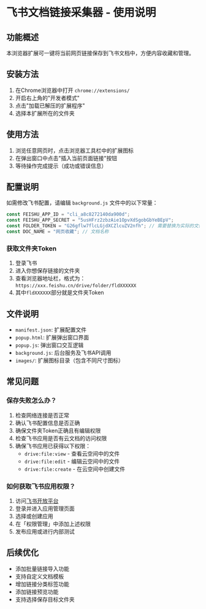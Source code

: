 # 飞书文档链接采集器 - 使用说明

## 功能概述
本浏览器扩展可一键将当前网页链接保存到飞书文档中，方便内容收藏和管理。

## 安装方法
1. 在Chrome浏览器中打开 `chrome://extensions/`
2. 开启右上角的"开发者模式"
3. 点击"加载已解压的扩展程序"
4. 选择本扩展所在的文件夹

## 使用方法
1. 浏览任意网页时，点击浏览器工具栏中的扩展图标
2. 在弹出窗口中点击"插入当前页面链接"按钮
3. 等待操作完成提示（成功或错误信息）

## 配置说明
如需修改飞书配置，请编辑 `background.js` 文件中的以下常量：
```javascript
const FEISHU_APP_ID = "cli_a8c8272140da900d";
const FEISHU_APP_SECRET = "5usHFrz2zbzAie1OpvXdSgobGbYeBEpV";
const FOLDER_TOKEN = "G26gflw7flcLGjdXCZlcuZV2nfh"; // 需要替换为实际的文件夹Token
const DOC_NAME = "网页收藏"; // 文档名称
```

### 获取文件夹Token
1. 登录飞书
2. 进入你想保存链接的文件夹
3. 查看浏览器地址栏，格式为：`https://xxx.feishu.cn/drive/folder/fldXXXXXX`
4. 其中`fldXXXXXX`部分就是文件夹Token

## 文件说明
- `manifest.json`: 扩展配置文件
- `popup.html`: 扩展弹出窗口界面
- `popup.js`: 弹出窗口交互逻辑
- `background.js`: 后台服务及飞书API调用
- `images/`: 扩展图标目录（包含不同尺寸图标）

## 常见问题
### 保存失败怎么办？
1. 检查网络连接是否正常
2. 确认飞书配置信息是否正确
3. 确保文件夹Token正确且有编辑权限
4. 检查飞书应用是否有云文档的访问权限
5. 确保飞书应用已获得以下权限：
   - `drive:file:view` - 查看云空间中的文件
   - `drive:file:edit` - 编辑云空间中的文件
   - `drive:file:create` - 在云空间中创建文件

### 如何获取飞书应用权限？
1. 访问[飞书开放平台](https://open.feishu.cn/)
2. 登录并进入应用管理页面
3. 选择或创建应用
4. 在「权限管理」中添加上述权限
5. 发布应用或进行内部测试

## 后续优化
- 添加批量链接导入功能
- 支持自定义文档模板
- 增加链接分类标签功能
- 添加链接预览功能
- 支持选择保存目标文件夹